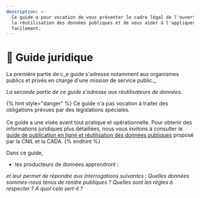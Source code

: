 ```yaml
---
description: >-
  Ce guide a pour vocation de vous présenter le cadre légal de l'ouverture et de
  la réutilisation des données publiques et de vous aider à l'appliquer
  facilement.
---
```


# 📖 Guide juridique

La première partie de c_e guide s'adresse notamment aux organismes publics et privés en charge d'une mission de service public._&#x20;

_La seconde partie de ce guide s'adresse aux réutilisateurs de données._

{% hint style="danger" %}
Ce guide n'a pas vocation à traiter des obligations prévues par des législations spéciales.\
\
Ce guide a une visée avant tout pratique et opérationnelle. Pour obtenir des informations juridiques plus détaillées, nous vous invitons à consulter le [guide de publication en ligne et réutilisation des données publiques](https://www.cnil.fr/fr/publication-en-ligne-et-reutilisation-des-donnees-publiques-open-data) proposé par la CNIL et la CADA.
{% endhint %}

Dans ce guide,&#x20;

* les producteurs de données apprendront :&#x20;



_et leur permet de répondre aux interrogations suivantes : Quelles données sommes-nous tenus de rendre publiques ? Quelles sont les règles à respecter ? A quoi cela sert-il ?_

